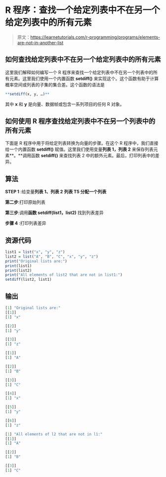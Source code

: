 # R 程序：查找一个给定列表中不在另一个给定列表中的所有元素

> 原文：<https://learnetutorials.com/r-programming/programs/elements-are-not-in-another-list>

## 如何查找给定列表中不在另一个给定列表中的所有元素

这里我们解释如何编写一个 R 程序来查找一个给定列表中不在另一个列表中的所有元素。这里我们使用一个内置函数 **setdiff()** 来实现这个。这个函数有助于计算概率空间或列表的子集的集合差。这个函数的语法是

```r
**setdiff(x, y, …)** 

```

其中 **x** 和 **y** 是向量、数据帧或包含一系列项目的任何 R 对象。

## 如何使用 R 程序查找给定列表中不在另一个列表中的所有元素

下面是 R 程序中用于将给定列表转换为向量的步骤。在这个 R 程序中，我们直接给一个内置函数 **setdiff()** 赋值。这里我们使用变量**列表 1，列表 2** 来保存列表元素**。**调用函数 **setdiff()** 来查找列表 2 中的额外元素。最后，打印列表中的差异。

## 算法

**STEP 1** :给变量**列表 1、列表 2** **列表 T5 分配一个列表**

**第二步**:打印原始列表

**第三步**:调用**函数 setdiff(list1，list2)** 找到列表差异

**步骤 4** :打印列表差异

## 资源代码

```r
list1 = list("x", "y", "z")
list2 = list("A", "B", "C", "x", "y", "z")
print("Original lists are:")
print(list1)
print(list2)
print("All elements of list2 that are not in list1:")
setdiff(list2, list1)

```

## 输出

```r
[1] "Original lists are:"
[[1]]
[1] "x"

[[2]]
[1] "y"

[[3]]
[1] "z"

[[1]]
[1] "A"

[[2]]
[1] "B"

[[3]]
[1] "C"

[[4]]
[1] "x"

[[5]]
[1] "y"

[[6]]
[1] "z"

[1] "All elements of l2 that are not in l1:"
[[1]]
[1] "A"

[[2]]
[1] "B"

[[3]]
[1] "C" 
```